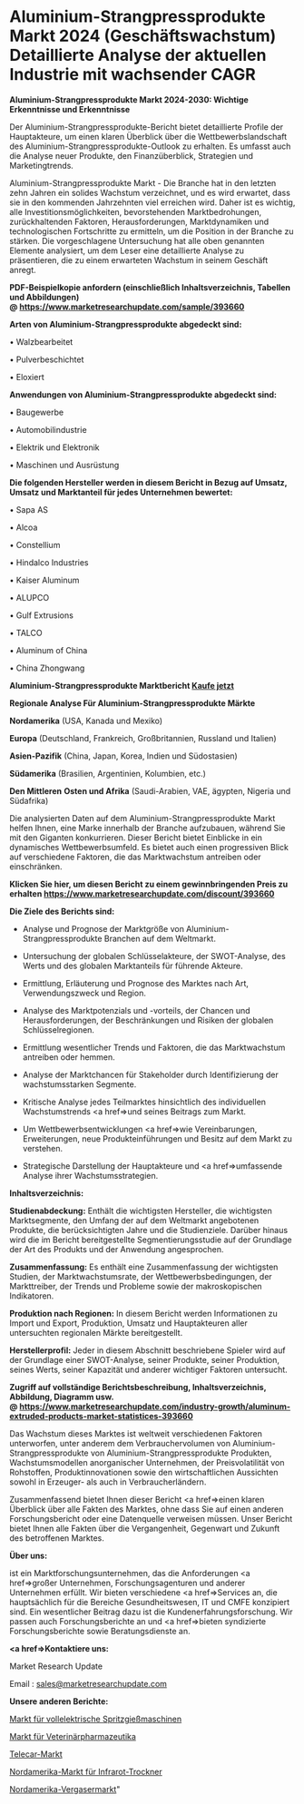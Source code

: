 # Aluminium-Strangpressprodukte Markt 2024 (Geschäftswachstum) Detaillierte Analyse der aktuellen Industrie mit wachsender CAGR

<strong>Aluminium-Strangpressprodukte Markt 2024-2030: Wichtige Erkenntnisse und Erkenntnisse</strong>

Der Aluminium-Strangpressprodukte-Bericht bietet detaillierte Profile der Hauptakteure, um einen klaren Überblick über die Wettbewerbslandschaft des Aluminium-Strangpressprodukte-Outlook zu erhalten. Es umfasst auch die Analyse neuer Produkte, den Finanzüberblick, Strategien und Marketingtrends.

Aluminium-Strangpressprodukte Markt - Die Branche hat in den letzten zehn Jahren ein solides Wachstum verzeichnet, und es wird erwartet, dass sie in den kommenden Jahrzehnten viel erreichen wird. Daher ist es wichtig, alle Investitionsmöglichkeiten, bevorstehenden Marktbedrohungen, zurückhaltenden Faktoren, Herausforderungen, Marktdynamiken und technologischen Fortschritte zu ermitteln, um die Position in der Branche zu stärken. Die vorgeschlagene Untersuchung hat alle oben genannten Elemente analysiert, um dem Leser eine detaillierte Analyse zu präsentieren, die zu einem erwarteten Wachstum in seinem Geschäft anregt.

<strong><b>PDF-Beispielkopie anfordern (einschließlich Inhaltsverzeichnis, Tabellen und Abbildungen) @ </b></strong><strong><a href=https://www.marketresearchupdate.com/sample/393660><strong>https://www.marketresearchupdate.com/sample/393660</u></a></strong></strong>

<strong>Arten von Aluminium-Strangpressprodukte abgedeckt sind:</strong>

• Walzbearbeitet

• Pulverbeschichtet

• Eloxiert

<strong>Anwendungen von Aluminium-Strangpressprodukte abgedeckt sind:</strong>

• Baugewerbe

• Automobilindustrie

• Elektrik und Elektronik

• Maschinen und Ausrüstung

<strong>Die folgenden Hersteller werden in diesem Bericht in Bezug auf Umsatz, Umsatz und Marktanteil für jedes Unternehmen bewertet:</strong>

• Sapa AS

• Alcoa

• Constellium

• Hindalco Industries

• Kaiser Aluminum

• ALUPCO

• Gulf Extrusions

• TALCO

• Aluminum of China

• China Zhongwang

<strong>Aluminium-Strangpressprodukte Marktbericht <a href=https://www.marketresearchupdate.com/buynow/393660>Kaufe jetzt</a></strong>

<strong>Regionale Analyse Für Aluminium-Strangpressprodukte Märkte</strong>

<strong>Nordamerika</strong> (USA, Kanada und Mexiko)

<strong>Europa</strong> (Deutschland, Frankreich, Großbritannien, Russland und Italien)

<strong>Asien-Pazifik</strong> (China, Japan, Korea, Indien und Südostasien)

<strong>Südamerika</strong> (Brasilien, Argentinien, Kolumbien, etc.)

<strong>Den Mittleren</strong> <strong>Osten und Afrika</strong> (Saudi-Arabien, VAE, ägypten, Nigeria und Südafrika)

Die analysierten Daten auf dem Aluminium-Strangpressprodukte Markt helfen Ihnen, eine Marke innerhalb der Branche aufzubauen, während Sie mit den Giganten konkurrieren. Dieser Bericht bietet Einblicke in ein dynamisches Wettbewerbsumfeld. Es bietet auch einen progressiven Blick auf verschiedene Faktoren, die das Marktwachstum antreiben oder einschränken.

<strong>Klicken Sie hier, um diesen Bericht zu einem gewinnbringenden Preis zu erhalten
</strong><strong><a href=https://www.marketresearchupdate.com/discount/393660>https://www.marketresearchupdate.com/discount/393660</b></u></strong></a>

<strong>Die Ziele des Berichts sind:</strong>

- Analyse und Prognose der Marktgröße von Aluminium-Strangpressprodukte Branchen auf dem Weltmarkt.

- Untersuchung der globalen Schlüsselakteure, der SWOT-Analyse, des Werts und des globalen Marktanteils für führende Akteure.

- Ermittlung, Erläuterung und Prognose des Marktes nach Art, Verwendungszweck und Region.

- Analyse des Marktpotenzials und -vorteils, der Chancen und Herausforderungen, der Beschränkungen und Risiken der globalen Schlüsselregionen.

- Ermittlung wesentlicher Trends und Faktoren, die das Marktwachstum antreiben oder hemmen.

- Analyse der Marktchancen für Stakeholder durch Identifizierung der wachstumsstarken Segmente.

- Kritische Analyse jedes Teilmarktes hinsichtlich des individuellen Wachstumstrends <a href=>und</a> seines Beitrags zum Markt.

- Um Wettbewerbsentwicklungen <a href=>wie</a> Vereinbarungen, Erweiterungen, neue Produkteinführungen und Besitz auf dem Markt zu verstehen.

- Strategische Darstellung der Hauptakteure und <a href=>umfas</a>sende Analyse ihrer Wachstumsstrategien.

<strong>Inhaltsverzeichnis:</strong>

<strong>Studienabdeckung:</strong> Enthält die wichtigsten Hersteller, die wichtigsten Marktsegmente, den Umfang der auf dem Weltmarkt angebotenen Produkte, die berücksichtigten Jahre und die Studienziele. Darüber hinaus wird die im Bericht bereitgestellte Segmentierungsstudie auf der Grundlage der Art des Produkts und der Anwendung angesprochen.

<strong>Zusammenfassung:</strong> Es enthält eine Zusammenfassung der wichtigsten Studien, der Marktwachstumsrate, der Wettbewerbsbedingungen, der Markttreiber, der Trends und Probleme sowie der makroskopischen Indikatoren.

<strong>Produktion nach Regionen:</strong> In diesem Bericht werden Informationen zu Import und Export, Produktion, Umsatz und Hauptakteuren aller untersuchten regionalen Märkte bereitgestellt.

<strong>Herstellerprofil:</strong> Jeder in diesem Abschnitt beschriebene Spieler wird auf der Grundlage einer SWOT-Analyse, seiner Produkte, seiner Produktion, seines Werts, seiner Kapazität und anderer wichtiger Faktoren untersucht.

<strong><b>Zugriff auf vollständige Berichtsbeschreibung, Inhaltsverzeichnis, Abbildung, Diagramm usw. @ </b></strong><strong><a href=https://www.marketresearchupdate.com/industry-growth/aluminum-extruded-products-market-statistices-393660>https://www.marketresearchupdate.com/industry-growth/aluminum-extruded-products-market-statistices-393660</a></strong>

Das Wachstum dieses Marktes ist weltweit verschiedenen Faktoren unterworfen, unter anderem dem Verbrauchervolumen von Aluminium-Strangpressprodukte von Aluminium-Strangpressprodukte Produkten, Wachstumsmodellen anorganischer Unternehmen, der Preisvolatilität von Rohstoffen, Produktinnovationen sowie den wirtschaftlichen Aussichten sowohl in Erzeuger- als auch in Verbraucherländern.

Zusammenfassend bietet Ihnen dieser Bericht <a href=>einen</a> klaren Überblick über alle Fakten des Marktes, ohne dass Sie auf einen anderen Forschungsbericht oder eine Datenquelle verweisen müssen. Unser Bericht bietet Ihnen alle Fakten über die Vergangenheit, Gegenwart und Zukunft des betroffenen Marktes.

<strong>Über uns:</strong>

 ist ein Marktforschungsunternehmen, das die Anforderungen <a href=>großer</a> Unternehmen, Forschungsagenturen und anderer Unternehmen erfüllt. Wir bieten verschiedene <a href=>Services</a> an, die hauptsächlich für die Bereiche Gesundheitswesen, IT und CMFE konzipiert sind. Ein wesentlicher Beitrag dazu ist die Kundenerfahrungsforschung. Wir passen auch Forschungsberichte an und <a href=>bieten</a> syndizierte Forschungsberichte sowie Beratungsdienste an.

<strong><a href=>Kontaktiere uns:</a></strong>

Market Research Update

Email : sales@marketresearchupdate.com

<strong>Unsere anderen Berichte:</strong>

<a href=https://www.linkedin.com/pulse/fully-electric-injection-molding-machine-market>Markt für vollelektrische Spritzgießmaschinen</a>

<a href=https://www.linkedin.com/pulse/veterinary-pharmaceuticals-market-size-emerging-trends>Markt für Veterinärpharmazeutika</a>

<a href=https://www.linkedin.com/pulse/telecar-market-2023-analysis-growth>Telecar-Markt</a>

<a href=https://www.linkedin.com/pulse/north-america-infrared-dryer-market-witness-huge>Nordamerika-Markt für Infrarot-Trockner</a>

<a href=https://www.linkedin.com/pulse/north-america-carburetor-market-2023-2030-explained>Nordamerika-Vergasermarkt</a>"
